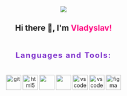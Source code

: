 <div align="center">
  <img src="https://readme-typing-svg.demolab.com?font=Fira+Code&weight=500&size=25&letterSpacing=Normal&pause=1000&color=FF0080&center=true&width=435&lines=Front-end+developer" />
</div>

<h2 align="center">Hi there 👋, I'm <span style="color: #ff0080;">Vladyslav!</span></h2>

<h3 align="center" style="padding: 20px 0; font-size: 20px; font-weight: 700; letter-spacing: 0.1em; color: #7928ca;">Languages and Tools:</h3>
<div align="center" style="margin-bottom: 40px;">
    <img src="https://upload.wikimedia.org/wikipedia/commons/3/3f/Git_icon.svg" alt="git" width="40" height="40"/>
    <img src="https://upload.wikimedia.org/wikipedia/commons/6/61/HTML5_logo_and_wordmark.svg" alt="html5" width="40" height="40"/>
    <img src="https://upload.wikimedia.org/wikipedia/commons/d/d5/CSS3_logo_and_wordmark.svg" width="40" height="40"/>
    <img src="https://upload.wikimedia.org/wikipedia/commons/9/99/Unofficial_JavaScript_logo_2.svg" width="40" height="40"/>
    <img src="https://upload.wikimedia.org/wikipedia/commons/a/a7/React-icon.svg" alt="vscode" width="40" height="40"/>
    <img src="https://upload.wikimedia.org/wikipedia/commons/9/9a/Visual_Studio_Code_1.35_icon.svg" alt="vscode" width="40" height="40"/>
    <img src="https://upload.wikimedia.org/wikipedia/commons/3/33/Figma-logo.svg" alt="figma" width="40" height="40"/>
</div>
<p></p>

<!---
vkadi-budetak/vkadi-budetak is a ✨ special ✨ repository because its `README.md` (this file) appears on your GitHub profile.

Here are some ideas to get you started:

- 🔭 I’m currently working on ...
- 🌱 I’m currently learning ...
- 👯 I’m looking to collaborate on ...
- 🤔 I’m looking for help with ...
- 💬 Ask me about ...
- 📫 How to reach me: ...
- 😄 Pronouns: ...
- ⚡ Fun fact: ...
--->
